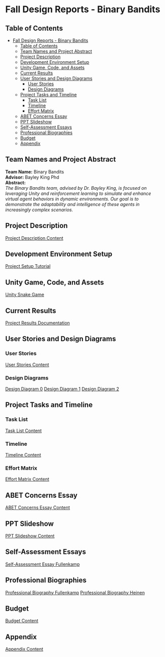 # Fall Design Reports - Binary Bandits

## Table of Contents
- [Fall Design Reports - Binary Bandits](#fall-design-reports---binary-bandits)
  - [Table of Contents](#table-of-contents)
  - [Team Names and Project Abstract](#team-names-and-project-abstract)
  - [Project Description](#project-description)
  - [Development Environment Setup](#development-environment-setup)
  - [Unity Game, Code, and Assets](#unity-game-code-and-assets)
  - [Current Results](#current-results)
  - [User Stories and Design Diagrams](#user-stories-and-design-diagrams)
    - [User Stories](#user-stories)
    - [Design Diagrams](#design-diagrams)
  - [Project Tasks and Timeline](#project-tasks-and-timeline)
    - [Task List](#task-list)
    - [Timeline](#timeline)
    - [Effort Matrix](#effort-matrix)
  - [ABET Concerns Essay](#abet-concerns-essay)
  - [PPT Slideshow](#ppt-slideshow)
  - [Self-Assessment Essays](#self-assessment-essays)
  - [Professional Biographies](#professional-biographies)
  - [Budget](#budget)
  - [Appendix](#appendix)

## Team Names and Project Abstract
**Team Name:** Binary Bandits  
**Advisor:** Bayley King Phd  
**Abstract:**  
*The Binary Bandits team, advised by Dr. Bayley King, is focused on leveraging Unity and reinforcement learning to simulate and enhance virtual agent behaviors in dynamic environments. Our goal is to demonstrate the adaptability and intelligence of these agents in increasingly complex scenarios.*

## Project Description
[Project Description Content](Project_Description.md)

## Development Environment Setup
[Project Setup Tutorial](Setup.md)

## Unity Game, Code, and Assets
[Unity Snake Game](Snake/)

## Current Results
[Project Results Documentation](Results.md)

## User Stories and Design Diagrams
### User Stories
[User Stories Content](User_Stories.md)

### Design Diagrams
[Design Diagram 0](Design_Diagrams/Design_Diagram_0.png)
[Design Diagram 1](Design_Diagrams/Design_Diagram_1.png)
[Design Diagram 2](Design_Diagrams/Design_Diagram_2.png)

## Project Tasks and Timeline
### Task List
[Task List Content](Tasklist.md)

### Timeline
[Timeline Content](Timeline.xlsx)

### Effort Matrix
[Effort Matrix Content](Effort_Matrix.xlsx)

## ABET Concerns Essay
[ABET Concerns Essay Content](Homework_Essays/Project_Constraints.pdf)

## PPT Slideshow
[PPT Slideshow Content](PPT_Slideshow.pdf)

## Self-Assessment Essays
[Self-Assessment Essay Fullenkamp](Homework_Essays/Fullenkamp_Individual_Capstone_Assessment.pdf)

## Professional Biographies
[Professional Biography Fullenkamp](Grant_Fullenkamp.md)
[Professional Biography Heinen](Noah_Heinen.md)

## Budget
[Budget Content](Budget.md)

## Appendix
[Appendix Content](Appendix.md)

